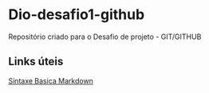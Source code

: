 # Dio-desafio1-github
Repositório criado para o Desafio de projeto - GIT/GITHUB

## Links úteis
[Sintaxe Basica Markdown](https://www.markdownguide.org/basic-syntax)
